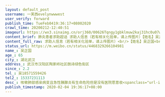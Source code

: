 ```yaml
---
layout: default_post
username: 一芙西evelynwwwest
user_verify: forward
publish_time: TueFeb0419:36:17+08002020
crawl_time: 20200212-12:40:51
imageurl: https://wx3.sinaimg.cn/orj360/00626Tqngy1gbklmuw2kaj31hc0u07wi.jpg
content_brief: 肺炎患者求助超话 求助人信息（若有相关化验单，请上传图片）【姓名】吴正国【年龄】65   【所在城市】湖北武汉【所在小区、社区】武汉市汉阳区陶家岭社区 朗诗绿色街区【患病时间】2.2【联系方式】吴：18571559426【其他紧急联系人】15337231113【病情描述】 咳嗽 肺部感染病变 且急性胰 ...全文
content_full_raw: 求助人信息（若有相关化验单，请上传图片）<br/>【姓名】吴正国<br/>【年龄】65<br/>【所在城市】湖北武汉<br/>【所在小区、社区】武汉市汉阳区陶家岭社区朗诗绿色街区<br/>【患病时间】2.2<br/>【联系方式】吴：18571559426<br/>【其他紧急联系人】15337231113<br/>【病情描述】咳嗽肺部感染病变且急性胰腺炎有生命危险但是没有医院愿意收<spanclass="url-icon"><imgalt=[泪]src="//h5.sinaimg.cn/m/emoticon/icon/default/d_lei-1b4b02f8b1.png"style="width:1em;height:1em;"/></span><spanclass="url-icon"><imgalt=[泪]src="//h5.sinaimg.cn/m/emoticon/icon/default/d_lei-1b4b02f8b1.png"style="width:1em;height:1em;"/></span><spanclass="url-icon"><imgalt=[泪]src="//h5.sinaimg.cn/m/emoticon/icon/default/d_lei-1b4b02f8b1.png"style="width:1em;height:1em;"/></span><spanclass="url-icon"><imgalt=[泪]src="//h5.sinaimg.cn/m/emoticon/icon/default/d_lei-1b4b02f8b1.png"style="width:1em;height:1em;"/></span>
status_url: https://m.weibo.cn/status/4468329266104981
name_: 吴正国
age_: 65
city_: 湖北武汉
address_: 武汉市汉阳区陶家岭社区朗诗绿色街区
since_: 2.2
tel_: 吴18571559426
tel2_: 15337231113
desc_: 咳嗽肺部感染病变且急性胰腺炎有生命危险但是没有医院愿意收<spanclass="url-icon"><imgalt=[泪]src="//h5.sinaimg.cn/m/emoticon/icon/default/d_lei-1b4b02f8b1.png"style="width1em;height1em;"/></span><spanclass="url-icon"><imgalt=[泪]src="//h5.sinaimg.cn/m/emoticon/icon/default/d_lei-1b4b02f8b1.png"style="width1em;height1em;"/></span><spanclass="url-icon"><imgalt=[泪]src="//h5.sinaimg.cn/m/emoticon/icon/default/d_lei-1b4b02f8b1.png"style="width1em;height1em;"/></span><spanclass="url-icon"><imgalt=[泪]src="//h5.sinaimg.cn/m/emoticon/icon/default/d_lei-1b4b02f8b1.png"style="width1em;height1em;"/></span>
publish_timestamp: 2020-02-04 19:36:17+08:00
---
```

